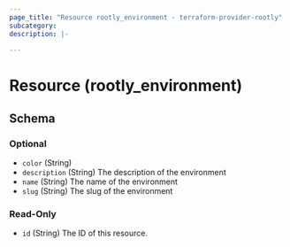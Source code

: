 ```yaml
---
page_title: "Resource rootly_environment - terraform-provider-rootly"
subcategory:
description: |-
    
---
```


# Resource (rootly_environment)



<!-- schema generated by tfplugindocs -->
## Schema

### Optional

- `color` (String)
- `description` (String) The description of the environment
- `name` (String) The name of the environment
- `slug` (String) The slug of the environment

### Read-Only

- `id` (String) The ID of this resource.
